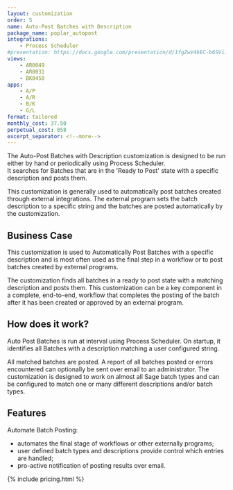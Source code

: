 ```yaml
---
layout: customization
order: 5
name: Auto-Post Batches with Description
package_name: poplar_autopost
integrations:
    - Process Scheduler
#presentation: https://docs.google.com/presentation/d/1fgZwV4kEC-b6SVi1EU-2XPv566jdK6Gkg7Er7i-El04/edit?usp=sharing
views:
    - AR0049
    - AR0031
    - BK0450
apps:
    - A/P
    - A/R
    - B/K
    - G/L
format: tailored
monthly_cost: 37.50
perpetual_cost: 858
excerpt_separator: <!--more-->
---
```


The Auto-Post Batches with Description customization is designed
to be run either by hand or periodically using Process Scheduler.  
It searches for Batches that are in the 'Ready to Post' 
state with a specific description and posts them.

This customization is generally used to automatically post batches
created through external integrations. The external program sets the
batch description to a specific string and the batches are posted
automatically by the customization.
<!--more-->

## Business Case
This customization is used to Automatically Post Batches with a specific
description and is most often used as the final step in a workflow or to
post batches created by external programs.  

The customization finds all batches in a ready to post state with a
matching description and posts them.  This customization can be a key component
in a complete, end-to-end, workflow that completes the posting of the batch 
after it has been created or approved by an external program.

## How does it work?

Auto Post Batches is run at interval using Process Scheduler. On startup, it
identifies all Batches with a description matching a user configured string.

All matched batches are posted.  A report of all batches posted or errors
encountered can optionally be sent over email to an administrator.  The
customization is designed to work on almost all Sage batch types and can be
configured to match one or many different descriptions and/or batch types.

## Features

Automate Batch Posting:

- automates the final stage of workflows or other externally programs;
- user defined batch types and descriptions provide control which entries are
  handled;
- pro-active notification of posting results over email.

{% include pricing.html %}
